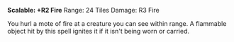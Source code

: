 **Scalable: +R2 Fire**
Range: 24 Tiles
Damage: R3 Fire

You hurl a mote of fire at a creature you can see within range. A flammable object hit by this spell ignites it if it isn't being worn or carried.